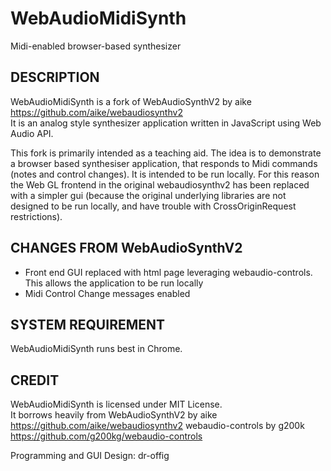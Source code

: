 WebAudioMidiSynth
====
Midi-enabled browser-based synthesizer

## DESCRIPTION
WebAudioMidiSynth is a fork of WebAudioSynthV2 by aike https://github.com/aike/webaudiosynthv2  
It is an analog style synthesizer application written in JavaScript using Web Audio API.  

This fork is primarily intended as a teaching aid. The idea is to demonstrate a browser based 
synthesiser application, that responds to Midi commands (notes and control changes).
It is intended to be run locally. For this reason the Web GL frontend in the original webaudiosynthv2
has been replaced with a simpler gui (because the original underlying libraries are not designed
to be run locally, and have trouble with CrossOriginRequest restrictions).


## CHANGES FROM WebAudioSynthV2
- Front end GUI replaced with html page leveraging webaudio-controls. This allows the application to 
be run locally
- Midi Control Change messages enabled


## SYSTEM REQUIREMENT
WebAudioMidiSynth runs best in Chrome.

## CREDIT
WebAudioMidiSynth is licensed under MIT License.  
It borrows heavily from 
WebAudioSynthV2 by aike https://github.com/aike/webaudiosynthv2
webaudio-controls by g200k https://github.com/g200kg/webaudio-controls

Programming and GUI Design: dr-offig
